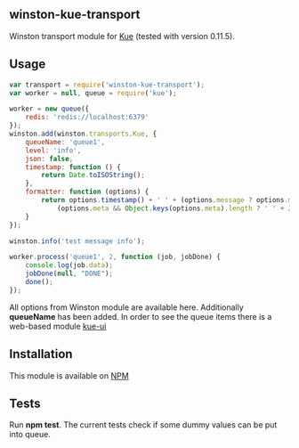 ## winston-kue-transport

Winston transport module for [Kue](https://github.com/Automattic/kue) (tested with version 0.11.5).

## Usage

```javascript
var transport = require('winston-kue-transport');
var worker = null, queue = require('kue');

worker = new queue({
    redis: 'redis://localhost:6379'
});
winston.add(winston.transports.Kue, {
    queueName: 'queue1',
    level: 'info',
    json: false,
    timestamp: function () {
        return Date.toISOString();
    },
    formatter: function (options) {
        return options.timestamp() + ' ' + (options.message ? options.message : '') +
            (options.meta && Object.keys(options.meta).length ? ' ' + JSON.stringify(options.meta) : '');
    }
});

winston.info('test message info');

worker.process('queue1', 2, function (job, jobDone) {
    console.log(job.data);
    jobDone(null, "DONE");
    done();
});
```
All options from Winston module are available here. Additionally **queueName** has been added.
In order to see the queue items there is a web-based module [kue-ui](https://github.com/stonecircle/kue-ui)

## Installation

This module is available on [NPM](https://www.npmjs.com/package/winston-kue-transport)

## Tests

Run **npm test**. 
The current tests check if some dummy values can be put into queue. 
